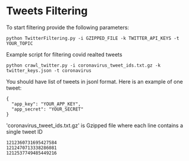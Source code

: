 # Tweets Filtering


To start filtering provide the following parameters:
```
python TwitterFiltering.py -i GZIPPED_FILE -k TWITTER_API_KEYS -t YOUR_TOPIC
```

Example script for filtering covid realted tweets
```
python crawl_twitter.py -i coronavirus_tweet_ids.txt.gz -k twitter_keys.json -t coronavirus
```


You should have list of tweets in jsonl format. Here is an example of one tweet:
```
{
  "app_key": "YOUR_APP_KEY",
  "app_secret": "YOUR_SECRET"
}
```


'coronavirus_tweet_ids.txt.gz' is Gzipped file where each line contains a single tweet ID
```
1212360731695427584
1212470713338286081
1212537749485449216
```
